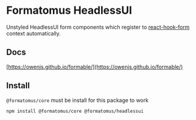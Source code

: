 # Formatomus HeadlessUI

Unstyled HeadlessUI form components which register to [react-hook-form](https://react-hook-form.com/) context automatically.

## Docs

[https://owenjs.github.io/formable/](https://owenjs.github.io/formable/)

## Install

`@formatomus/core` must be install for this package to work

```shell
npm install @formatomus/core @formatomus/headlessui
```
